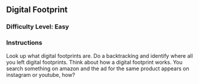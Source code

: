 ## Digital Footprint

### Difficulty Level: Easy

### Instructions
Look up what digital footprints are. Do a backtracking and identify where all you left digital footprints. Think about how a digital footprint works. You search something on amazon and the ad for the same product appears on instagram or youtube, how? 
